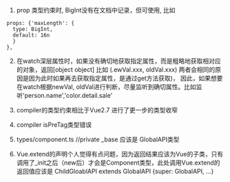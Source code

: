 1. prop 类型约束时, BigInt没有在文档中记录，但可使用, 比如
```
props: {'maxLength': {
  type: BigInt,
  default: 16n
  }
}, 
```

2. 在watch深层属性时，如果没有确切地获取指定属性，而是粗略地获取相对应的对象，返回[object object]
比如 (.ewVal.xxx, oldVal.xxx) 两者会相同的原因是因为此时如果再去获取指定属性，是通过get方法获取)，
因此，如果想要在watch根据newVal, oldVal进行判断，尽量监听到确切属性。比如监听'person.name','color.detail.sale'
  
3. compiler的类型约束相比于Vue2.7 进行了更一步的类型收窄
  
4. compiler isPreTag类型错误
  
5. types/component.ts //private _base 应该是 GlobalAPI类型
  
6. Vue.extend的声明个人觉得有点问题，因为返回结果应该为Vue的子类，只有调用了_init之后（new后）才会是Component类型，此处调用Vue.extend的返回值应该是 ChildGloablAPI extends GlobalAPI {super: GlobalAPI, ...}
  